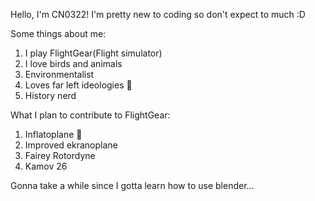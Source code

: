 Hello, I'm CN0322! I'm pretty new to coding so don't expect to much :D

Some things about me:
1. I play FlightGear(Flight simulator)
2. I love birds and animals
3. Environmentalist
4. Loves far left ideologies 🥶
5. History nerd

What I plan to contribute to FlightGear:
1. Inflatoplane 🎈
2. Improved ekranoplane
3. Fairey Rotordyne
4. Kamov 26

Gonna take a while since I gotta learn how to use blender...
